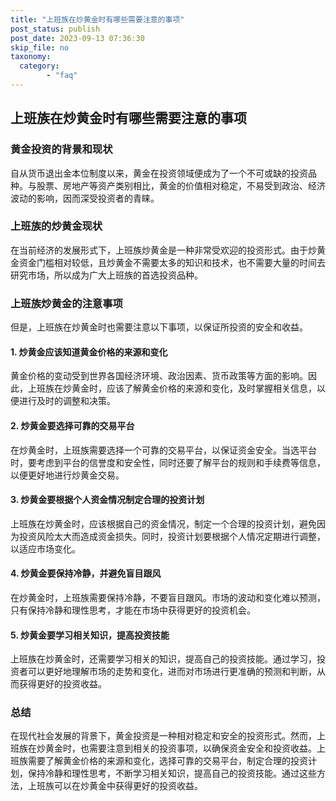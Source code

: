 ```yaml
---
title: "上班族在炒黄金时有哪些需要注意的事项"
post_status: publish
post_date: 2023-09-13 07:36:30
skip_file: no
taxonomy:
  category:
        - "faq"
---
```


## 上班族在炒黄金时有哪些需要注意的事项

### 黄金投资的背景和现状

自从货币退出金本位制度以来，黄金在投资领域便成为了一个不可或缺的投资品种。与股票、房地产等资产类别相比，黄金的价值相对稳定，不易受到政治、经济波动的影响，因而深受投资者的青睐。

### 上班族的炒黄金现状

在当前经济的发展形式下，上班族炒黄金是一种非常受欢迎的投资形式。由于炒黄金资金门槛相对较低，且炒黄金不需要太多的知识和技术，也不需要大量的时间去研究市场，所以成为广大上班族的首选投资品种。

### 上班族炒黄金的注意事项

但是，上班族在炒黄金时也需要注意以下事项，以保证所投资的安全和收益。

#### 1. 炒黄金应该知道黄金价格的来源和变化

黄金价格的变动受到世界各国经济环境、政治因素、货币政策等方面的影响。因此，上班族在炒黄金时，应该了解黄金价格的来源和变化，及时掌握相关信息，以便进行及时的调整和决策。

#### 2. 炒黄金要选择可靠的交易平台

在炒黄金时，上班族需要选择一个可靠的交易平台，以保证资金安全。当选平台时，要考虑到平台的信誉度和安全性，同时还要了解平台的规则和手续费等信息，以便更好地进行炒黄金交易。

#### 3. 炒黄金要根据个人资金情况制定合理的投资计划

上班族在炒黄金时，应该根据自己的资金情况，制定一个合理的投资计划，避免因为投资风险太大而造成资金损失。同时，投资计划要根据个人情况定期进行调整，以适应市场变化。

#### 4. 炒黄金要保持冷静，并避免盲目跟风

在炒黄金时，上班族需要保持冷静，不要盲目跟风。市场的波动和变化难以预测，只有保持冷静和理性思考，才能在市场中获得更好的投资机会。

#### 5. 炒黄金要学习相关知识，提高投资技能

上班族在炒黄金时，还需要学习相关的知识，提高自己的投资技能。通过学习，投资者可以更好地理解市场的走势和变化，进而对市场进行更准确的预测和判断，从而获得更好的投资收益。

### 总结

在现代社会发展的背景下，黄金投资是一种相对稳定和安全的投资形式。然而，上班族在炒黄金时，也需要注意到相关的投资事项，以确保资金安全和投资收益。上班族需要了解黄金价格的来源和变化，选择可靠的交易平台，制定合理的投资计划，保持冷静和理性思考，不断学习相关知识，提高自己的投资技能。通过这些方法，上班族可以在炒黄金中获得更好的投资收益。

